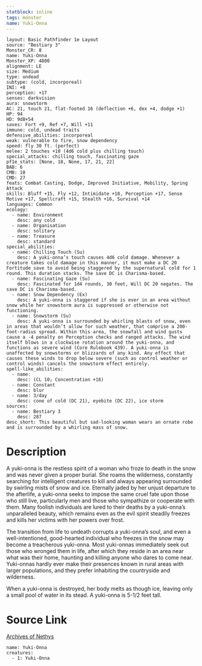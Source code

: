```yaml
---
statblock: inline
tags: monster
name: Yuki-Onna
---
```

```statblock
layout: Basic Pathfinder 1e Layout
source: "Bestiary 3"
Monster_CR: 8
name: Yuki-Onna
Monster_XP: 4800
alignment: LE
size: Medium
type: undead
subtype: (cold, incorporeal)
INI: +8
perception: +17
senses: darkvision
aura: snowstorm
AC: 21, touch 21, flat-footed 16 (deflection +6, dex +4, dodge +1)
HP: 94
HD: 9d8+54
saves: Fort +9, Ref +7, Will +11
immune: cold, undead traits
defensive_abilities: incorporeal
weak: vulnerable to fire, snow dependency
speed: fly 30 ft. (perfect)
melee: 2 touches +10 (4d6 cold plus chilling touch)
special_attacks: chilling touch, fascinating gaze
pf1e_stats: [None, 18, None, 17, 21, 22]
BAB: 6
CMB: 10
CMD: 27
feats: Combat Casting, Dodge, Improved Initiative, Mobility, Spring Attack
skills: Bluff +15, Fly +12, Intimidate +18, Perception +17, Sense Motive +17, Spellcraft +15, Stealth +16, Survival +14
languages: Common
ecology:
  - name: Environment
    desc: any cold
  - name: Organisation
    desc: solitary
  - name: Treasure
    desc: standard
special_abilities:
  - name: Chilling Touch (Su)
    desc: A yuki-onna’s touch causes 4d6 cold damage. Whenever a creature takes cold damage in this manner, it must make a DC 20 Fortitude save to avoid being staggered by the supernatural cold for 1 round. This duration stacks. The save DC is Charisma-based.
  - name: Fascinating Gaze (Su)
    desc: Fascinated for 1d4 rounds, 30 feet, Will DC 20 negates. The save DC is Charisma-based.
  - name: Snow Dependency (Ex)
    desc: A yuki-onna is staggered if she is ever in an area without snow while her snowstorm aura is suppressed or otherwise not functioning.
  - name: Snowstorm (Su)
    desc: A yuki-onna is surrounded by whirling blasts of snow, even in areas that wouldn’t allow for such weather, that comprise a 200-foot-radius spread. Within this area, the snowfall and wind gusts cause a -4 penalty on Perception checks and ranged attacks. The wind itself blows in a clockwise rotation around the yuki-onna, and functions as severe wind (Core Rulebook 439). A yuki-onna is unaffected by snowstorms or blizzards of any kind. Any effect that causes these winds to drop below severe (such as control weather or control winds) cancels the snowstorm effect entirely.
spell-like_abilities:
  - name:
    desc: (CL 10; Concentration +16)
  - name: Constant
    desc: blur
  - name: 3/day
    desc: cone of cold (DC 21), eyebite (DC 22), ice storm
sources:
  - name: Bestiary 3
    desc: 287
desc_short: This beautiful but sad-looking woman wears an ornate robe and is surrounded by a whirling mass of snow.
```
# Description
A yuki-onna is the restless spirit of a woman who froze to death in the snow and was never given a proper burial. She roams the wilderness, constantly searching for intelligent creatures to kill and always appearing surrounded by swirling mists of snow and ice. Eternally jaded by her unjust departure to the afterlife, a yuki-onna seeks to impose the same cruel fate upon those who still live, particularly men and those who sympathize or cooperate with them. Many foolish individuals are lured to their deaths by a yuki-onna’s unparalleled beauty, which remains even as the evil spirit steadily freezes and kills her victims with her powers over frost.

The transition from life to undeath corrupts a yuki-onna’s soul, and even a well-intentioned, good-hearted individual who freezes in the snow may become a treacherous yuki-onna. Most yuki-onnas immediately seek out those who wronged them in life, after which they reside in an area near what was their home, haunting and killing anyone who dares to come near. Yuki-onnas hardly ever make their presences known in rural areas with larger populations, and they prefer inhabiting the countryside and wilderness.

When a yuki-onna is destroyed, her body melts as though ice, leaving only a small pool of water in its stead. A yuki-onna is 5-1/2 feet tall.
# Source Link
[Archives of Nethys](https://aonprd.com/MonsterDisplay.aspx?ItemName=Yuki-Onna)
```encounter-table
name: Yuki-Onna
creatures:
  - 1: Yuki-Onna
```
